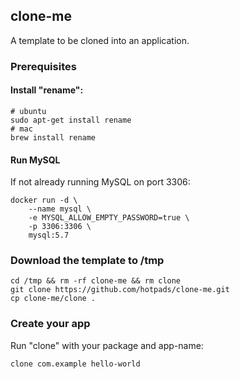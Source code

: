 ## clone-me

A template to be cloned into an application.

### Prerequisites

#### Install "rename":

```
# ubuntu
sudo apt-get install rename
# mac
brew install rename
```

#### Run MySQL

If not already running MySQL on port 3306:
```
docker run -d \
	--name mysql \
	-e MYSQL_ALLOW_EMPTY_PASSWORD=true \
	-p 3306:3306 \
	mysql:5.7
```

### Download the template to /tmp

```
cd /tmp && rm -rf clone-me && rm clone
git clone https://github.com/hotpads/clone-me.git
cp clone-me/clone .
```

### Create your app

Run "clone" with your package and app-name:

```
clone com.example hello-world
```
